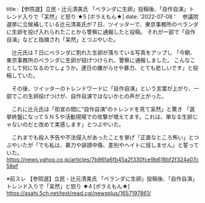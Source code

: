 title :【参院選】立民・辻元清美氏 「ベランダに生卵」投稿後、「自作自演」トレンド入りで「呆然」と怒り ★5 [ボラえもん★]
date: '2022-07-08
'
　参議院選挙に立候補している辻元清美氏が７日、ツイッターで、東京事務所のベランダに生卵を投げ入れられたことから警察に通報したと投稿。
それが一部で「自作自演」などと指摘され「呆然」とつぶやいた。

　辻元氏は７日にベランダに割れた生卵が落ちている写真をアップし
「今朝、東京事務所のベランダに生卵が投げつけられ、警察に通報しました。
こんなことして何になるのでしょうか。連日の嫌がらせや暴力、とても悲しいです」と投稿していた。

　その後、ツイッターのトレンドワードに「自作自演」という言葉が上がり、一部でこの生卵投げつけが、自作自演ではないかとの声が上がった。

　これに辻元氏は「街宣の間に“自作自演”のトレンドを見て呆然」と驚き
「選挙終盤になってＳＮＳや活動現場での攻撃が増えてます。これは、単なる生卵じゃないのだと改めて実感します」とつぶやいた。

　これまでも殺人予告や不法侵入があったことを挙げ「正直なところ怖い」とつぶやいたが「でも私は、暴力や誹謗中傷、差別やヘイトに屈しません」と誓っていた。
https://news.yahoo.co.jp/articles/7b96fa6fb45a2f330fce9b618bf2f324a07c58ef

※前スレ
【参院選】立民・辻元清美氏 「ベランダに生卵」投稿後、「自作自演」トレンド入りで「呆然」と怒り ★4 [ボラえもん★]
https://asahi.5ch.net/test/read.cgi/newsplus/1657197861/
